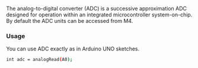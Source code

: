 The analog-to-digital converter (ADC) is a successive approximation ADC designed for operation within an integrated microcontroller system-on-chip.
By default the ADC units can be accessed from M4.

### Usage
You can use ADC exactly as in Arduino UNO sketches.

``` bash
int adc = analogRead(A0);
```
